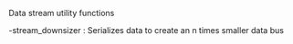 Data stream utility functions

-stream_downsizer : Serializes data to create an n times smaller data bus
